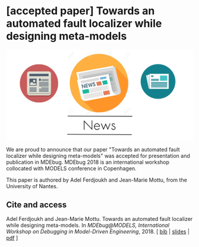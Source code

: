 # [accepted paper] Towards an automated fault localizer while designing meta-models

<img src="img/news.png" alt="News" class="full-img"/>

We are proud to announce that our paper "Towards an automated fault localizer while designing meta-models" was accepted for presentation and publication in MDEbug. MDEbug 2018 is an international workshop collocated with MODELS conference in Copenhagen.

This paper is authored by Adel Ferdjoukh and Jean-Marie Mottu, from the University of Nantes.

## Cite and access

Adel Ferdjoukh and Jean-Marie Mottu.
 Towards an automated fault localizer while designing meta-models.
 In <em>MDEbug@MODELS, International Workshop on Debugging in
  Model-Driven Engineering</em>, 2018.
[ [bib](biblio_bib.html#ferdjoukh18c) | 
  [slides](data/slides/slidesMDEbug18-Ferdjoukh.pdf) | 
  [pdf](data/papers/ferdjoukh18c.pdf) ]


<br/>
<br/>
<br/>
